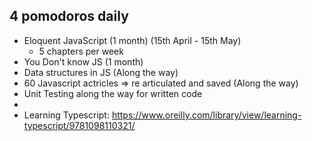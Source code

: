 ## 4 pomodoros daily
- Eloquent JavaScript (1 month) (15th April - 15th May)
	- 5 chapters per week
- You Don't know JS (1 month)
- Data structures in JS (Along the way)
- 60 Javascript actricles => re articulated and saved (Along the way)
- Unit Testing along the way for written code
-
- Learning Typescript: https://www.oreilly.com/library/view/learning-typescript/9781098110321/